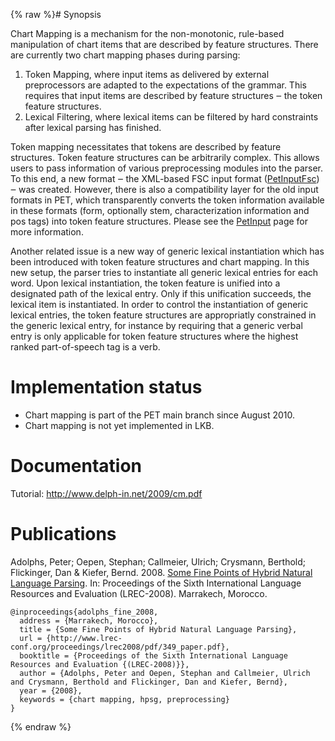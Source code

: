 {% raw %}# Synopsis

Chart Mapping is a mechanism for the non-monotonic, rule-based
manipulation of chart items that are described by feature structures.
There are currently two chart mapping phases during parsing:

1. Token Mapping, where input items as delivered by external
preprocessors are adapted to the expectations of the grammar. This
requires that input items are described by feature structures ‒ the
token feature structures.
2. Lexical Filtering, where lexical items can be filtered by hard
constraints after lexical parsing has finished.

Token mapping necessitates that tokens are described by feature
structures. Token feature structures can be arbitrarily complex. This
allows users to pass information of various preprocessing modules into
the parser. To this end, a new format ‒ the XML-based FSC input format
([PetInputFsc](../PetInputFsc)) ‒ was created. However, there is also a
compatibility layer for the old input formats in PET, which
transparently converts the token information available in these formats
(form, optionally stem, characterization information and pos tags) into
token feature structures. Please see the [PetInput](../PetInput) page for
more information.

Another related issue is a new way of generic lexical instantiation
which has been introduced with token feature structures and chart
mapping. In this new setup, the parser tries to instantiate all generic
lexical entries for each word. Upon lexical instantiation, the token
feature is unified into a designated path of the lexical entry. Only if
this unification succeeds, the lexical item is instantiated. In order to
control the instantiation of generic lexical entries, the token feature
structures are appropriatly constrained in the generic lexical entry,
for instance by requiring that a generic verbal entry is only applicable
for token feature structures where the highest ranked part-of-speech tag
is a verb.

# Implementation status

- Chart mapping is part of the PET main branch since August 2010.
- Chart mapping is not yet implemented in LKB.

# Documentation

Tutorial: <http://www.delph-in.net/2009/cm.pdf>

# Publications

Adolphs, Peter; Oepen, Stephan; Callmeier, Ulrich; Crysmann, Berthold;
Flickinger, Dan & Kiefer, Bernd. 2008. [Some Fine Points of Hybrid
Natural Language
Parsing](http://www.lrec-conf.org/proceedings/lrec2008/pdf/349_paper.pdf).
In: Proceedings of the Sixth International Language Resources and
Evaluation (LREC-2008). Marrakech, Morocco. ﻿

    ﻿@inproceedings{adolphs_fine_2008,
      address = {Marrakech, Morocco},
      title = {Some Fine Points of Hybrid Natural Language Parsing},
      url = {http://www.lrec-conf.org/proceedings/lrec2008/pdf/349_paper.pdf},
      booktitle = {Proceedings of the Sixth International Language Resources and Evaluation {(LREC-2008)}},
      author = {Adolphs, Peter and Oepen, Stephan and Callmeier, Ulrich and Crysmann, Berthold and Flickinger, Dan and Kiefer, Bernd},
      year = {2008},
      keywords = {chart mapping, hpsg, preprocessing}
    }
{% endraw %}
